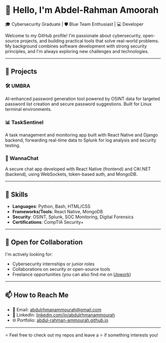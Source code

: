 # 👋 Hello, I'm Abdel-Rahman Amoorah

🎓 Cybersecurity Graduate | 🛡️ Blue Team Enthusiast | 💻 Developer

Welcome to my GitHub profile! I'm passionate about cybersecurity, open-source projects, and building practical tools that solve real-world problems. My background combines software development with strong security principles, and I'm always exploring new challenges and technologies.

---

## 🔧 Projects

### 🛠 UMBRA
AI-enhanced password generation tool powered by OSINT data for targeted password list creation and secure password suggestions. Built for Linux terminal environments.

### 📊 TaskSentinel
A task management and monitoring app built with React Native and Django backend, forwarding real-time data to Splunk for log analysis and security testing.

### 💬 WannaChat
A secure chat app developed with React Native (frontend) and C#/.NET (backend), using WebSockets, token-based auth, and MongoDB.

---

## 🧠 Skills

- **Languages**: Python, Bash, HTML/CSS
- **Frameworks/Tools**: React Native, MongoDB
- **Security**: OSINT, Splunk, SOC Monitoring, Digital Forensics
- **Certifications**: CompTIA Security+

---

## 💼 Open for Collaboration

I'm actively looking for:
- Cybersecurity internships or junior roles
- Collaborations on security or open-source tools
- Freelance opportunities (you can also find me on [Upwork](https://www.upwork.com/freelancers/~017a32f623a19ad6b0))

---

## 📫 How to Reach Me

- 📧 Email: abdulrhmanammourah@gmail.com
- 🔗 LinkedIn: [linkedin.com/in/abdulrhmanammourah](https://www.linkedin.com/in/abdulrhmanammourah/)
- 🌐 Portfolio: [abdul-rahman-ammourah.github.io](https://abdul-rahman-ammourah.github.io/)

---

⭐️ Feel free to check out my repos and leave a ⭐️ if something interests you!

